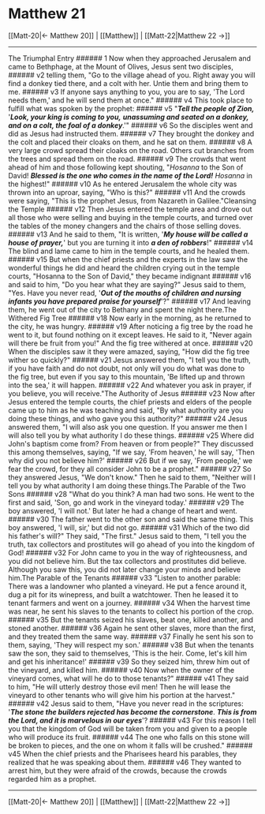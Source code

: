 # Matthew 21

[[Matt-20|← Matthew 20]] | [[Matthew]] | [[Matt-22|Matthew 22 →]]
***

The Triumphal Entry ###### 1 Now when they approached Jerusalem and came to Bethphage, at the Mount of Olives, Jesus sent two disciples, ###### v2 telling them, "Go to the village ahead of you. Right away you will find a donkey tied there, and a colt with her. Untie them and bring them to me. ###### v3 If anyone says anything to you, you are to say, 'The Lord needs them,' and he will send them at once." ###### v4 This took place to fulfill what was spoken by the prophet: ###### v5 "**_Tell the people of Zion,_** '**_Look, your king is coming to you,_** **_unassuming and seated on a donkey,_** **_and on a colt, the foal of a donkey_**.'" ###### v6 So the disciples went and did as Jesus had instructed them. ###### v7 They brought the donkey and the colt and placed their cloaks on them, and he sat on them. ###### v8 A very large crowd spread their cloaks on the road. Others cut branches from the trees and spread them on the road. ###### v9 The crowds that went ahead of him and those following kept shouting, "_Hosanna_ to the Son of David! **_Blessed is the one who comes in the name of the Lord!_** _Hosanna_ in the highest!" ###### v10 As he entered Jerusalem the whole city was thrown into an uproar, saying, "Who is this?" ###### v11 And the crowds were saying, "This is the prophet Jesus, from Nazareth in Galilee."Cleansing the Temple ###### v12 Then Jesus entered the temple area and drove out all those who were selling and buying in the temple courts, and turned over the tables of the money changers and the chairs of those selling doves. ###### v13 And he said to them, "It is written, '**_My house will be called a house of prayer,_**' but you are turning it into **_a den_** **_of robbers_**!" ###### v14 The blind and lame came to him in the temple courts, and he healed them. ###### v15 But when the chief priests and the experts in the law saw the wonderful things he did and heard the children crying out in the temple courts, "Hosanna to the Son of David," they became indignant ###### v16 and said to him, "Do you hear what they are saying?" Jesus said to them, "Yes. Have you never read, '**_Out of the mouths of children and nursing infants you have prepared praise for yourself_**'?" ###### v17 And leaving them, he went out of the city to Bethany and spent the night there.The Withered Fig Tree ###### v18 Now early in the morning, as he returned to the city, he was hungry. ###### v19 After noticing a fig tree by the road he went to it, but found nothing on it except leaves. He said to it, "Never again will there be fruit from you!" And the fig tree withered at once. ###### v20 When the disciples saw it they were amazed, saying, "How did the fig tree wither so quickly?" ###### v21 Jesus answered them, "I tell you the truth, if you have faith and do not doubt, not only will you do what was done to the fig tree, but even if you say to this mountain, 'Be lifted up and thrown into the sea,' it will happen. ###### v22 And whatever you ask in prayer, if you believe, you will receive."The Authority of Jesus ###### v23 Now after Jesus entered the temple courts, the chief priests and elders of the people came up to him as he was teaching and said, "By what authority are you doing these things, and who gave you this authority?" ###### v24 Jesus answered them, "I will also ask you one question. If you answer me then I will also tell you by what authority I do these things. ###### v25 Where did John's baptism come from? From heaven or from people?" They discussed this among themselves, saying, "If we say, 'From heaven,' he will say, 'Then why did you not believe him?' ###### v26 But if we say, 'From people,' we fear the crowd, for they all consider John to be a prophet." ###### v27 So they answered Jesus, "We don't know." Then he said to them, "Neither will I tell you by what authority I am doing these things.The Parable of the Two Sons ###### v28 "What do you think? A man had two sons. He went to the first and said, 'Son, go and work in the vineyard today.' ###### v29 The boy answered, 'I will not.' But later he had a change of heart and went. ###### v30 The father went to the other son and said the same thing. This boy answered, 'I will, sir,' but did not go. ###### v31 Which of the two did his father's will?" They said, "The first." Jesus said to them, "I tell you the truth, tax collectors and prostitutes will go ahead of you into the kingdom of God! ###### v32 For John came to you in the way of righteousness, and you did not believe him. But the tax collectors and prostitutes did believe. Although you saw this, you did not later change your minds and believe him.The Parable of the Tenants ###### v33 "Listen to another parable: There was a landowner who planted a vineyard. He put a fence around it, dug a pit for its winepress, and built a watchtower. Then he leased it to tenant farmers and went on a journey. ###### v34 When the harvest time was near, he sent his slaves to the tenants to collect his portion of the crop. ###### v35 But the tenants seized his slaves, beat one, killed another, and stoned another. ###### v36 Again he sent other slaves, more than the first, and they treated them the same way. ###### v37 Finally he sent his son to them, saying, 'They will respect my son.' ###### v38 But when the tenants saw the son, they said to themselves, 'This is the heir. Come, let's kill him and get his inheritance!' ###### v39 So they seized him, threw him out of the vineyard, and killed him. ###### v40 Now when the owner of the vineyard comes, what will he do to those tenants?" ###### v41 They said to him, "He will utterly destroy those evil men! Then he will lease the vineyard to other tenants who will give him his portion at the harvest." ###### v42 Jesus said to them, "Have you never read in the scriptures: '**_The stone the builders rejected has become the cornerstone_**. **_This is from the Lord, and it is marvelous in our eyes_**'? ###### v43 For this reason I tell you that the kingdom of God will be taken from you and given to a people who will produce its fruit. ###### v44 The one who falls on this stone will be broken to pieces, and the one on whom it falls will be crushed." ###### v45 When the chief priests and the Pharisees heard his parables, they realized that he was speaking about them. ###### v46 They wanted to arrest him, but they were afraid of the crowds, because the crowds regarded him as a prophet.

***
[[Matt-20|← Matthew 20]] | [[Matthew]] | [[Matt-22|Matthew 22 →]]
